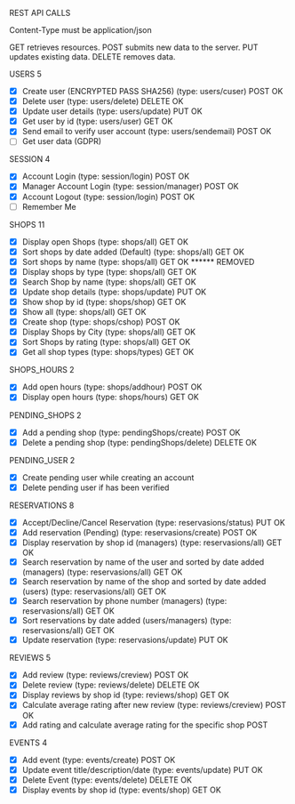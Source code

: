 REST API CALLS

Content-Type must be application/json

GET retrieves resources. 
POST submits new data to the server. 
PUT updates existing data. 
DELETE removes data.

USERS 5
- [x] Create user (ENCRYPTED PASS SHA256) (type: users/cuser) POST OK
- [x] Delete user (type: users/delete) DELETE OK
- [x] Update user details (type: users/update) PUT OK
- [x] Get user by id (type: users/user) GET OK
- [x] Send email to verify user account (type: users/sendemail) POST OK 
- [ ] Get user data (GDPR)

SESSION 4 
- [x] Account Login (type: session/login) POST OK
- [x] Manager Account Login (type: session/manager) POST OK
- [x] Account Logout (type: session/login) POST OK
- [ ] Remember Me

SHOPS 11
- [x] Display open Shops (type: shops/all) GET OK
- [x] Sort shops by date added (Default) (type: shops/all) GET OK
- [x] Sort shops by name (type: shops/all) GET OK ****** REMOVED
- [x] Display shops by type (type: shops/all) GET OK
- [x] Search Shop by name (type: shops/all) GET OK
- [x] Update shop details (type: shops/update) PUT OK
- [x] Show shop by id (type: shops/shop) GET OK
- [x] Show all (type: shops/all) GET OK 
- [x] Create shop (type: shops/cshop) POST OK
- [x] Display Shops by City (type: shops/all) GET OK
- [x] Sort Shops by rating (type: shops/all) GET OK
- [x] Get all shop types (type: shops/types) GET OK

SHOPS_HOURS 2
- [x] Add open hours (type: shops/addhour) POST OK
- [x] Display open hours (type: shops/hours) GET OK

PENDING_SHOPS 2
- [x] Add a pending shop (type: pendingShops/create) POST OK
- [x] Delete a pending shop (type: pendingShops/delete) DELETE OK
 
PENDING_USER 2
- [x] Create pending user while creating an account
- [x] Delete pending user if has been verified

RESERVATIONS 8
- [x] Accept/Decline/Cancel Reservation (type: reservasions/status) PUT OK
- [x] Add reservation (Pending) (type: reservasions/create) POST OK
- [x] Display reservation by shop id (managers) (type: reservasions/all) GET OK
- [x] Search reservation by name of the user and sorted by date added (managers) (type: reservasions/all) GET OK
- [x] Search reservation by name of the shop and sorted by date added (users) (type: reservasions/all) GET OK
- [x] Search reservation by phone number (managers) (type: reservasions/all) GET OK
- [x] Sort reservations by date added (users/managers) (type: reservasions/all) GET OK
- [x] Update reservation (type: reservasions/update) PUT OK

REVIEWS 5
- [x] Add review (type: reviews/creview) POST OK
- [x] Delete review (type: reviews/delete) DELETE OK
- [x] Display reviews by shop id (type: reviews/shop) GET OK
- [x] Calculate average rating after new review (type: reviews/creview) POST OK
- [x] Add rating and calculate average rating for the specific shop POST 

EVENTS 4
- [x] Add event (type: events/create) POST OK
- [x] Update event title/description/date (type: events/update) PUT OK
- [x] Delete Event (type: events/delete) DELETE OK
- [x] Display events by shop id (type: events/shop) GET OK 
